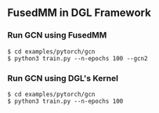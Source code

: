 ## FusedMM in DGL Framework

### Run GCN using FusedMM
```
$ cd examples/pytorch/gcn
$ python3 train.py --n-epochs 100 --gcn2
```

### Run GCN using DGL's Kernel
```
$ cd examples/pytorch/gcn
$ python3 train.py --n-epochs 100
```

